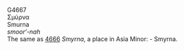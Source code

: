 G4667  
Σμύρνα  
Smurna  
*smoor‘-nah*  
The same as [4666](g4666) *Smyrna*, a place in Asia Minor: - Smyrna.  
